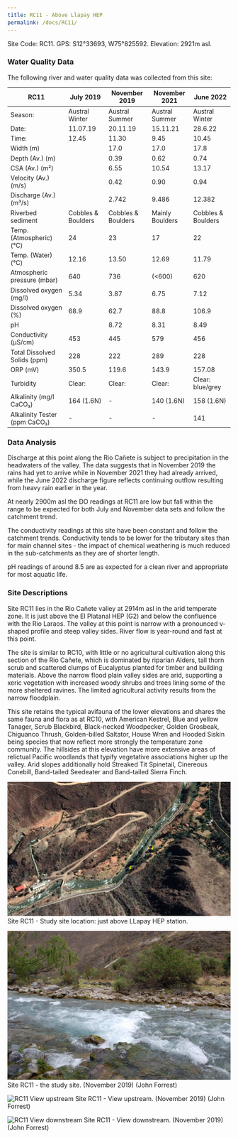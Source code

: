 ```yaml
---
title: RC11 - Above Llapay HEP
permalink: /docs/RC11/
--- 
```


Site Code: RC11.  GPS: S12°33693, W75°825592. Elevation:
2921m asl.


### Water Quality Data

The following river and water quality data was collected from this site:

|     RC11                             |     July 2019             |     November 2019         |     November 2021      |     June 2022             |
|--------------------------------------|---------------------------|---------------------------|------------------------|---------------------------|
|     Season:                          |     Austral Winter        |     Austral Summer        |     Austral Summer     |     Austral Winter        |
|     Date:                            |     11.07.19              |     20.11.19              |     15.11.21           |     28.6.22               |
|     Time:                            |     12.45                 |     11.30                 |     9.45               |     10.45                 |
|     Width (m)                        |                           |     17.0                  |     17.0               |     17.8                  |
|     Depth (Av.) (m)                  |                           |     0.39                  |     0.62               |     0.74                  |
|     CSA (Av.) (m²)                   |                           |     6.55                  |     10.54              |     13.17                 |
|     Velocity (Av.) (m/s)             |                           |     0.42                  |     0.90               |     0.94                  |
|     Discharge (Av.) (m³/s)           |                           |     2.742                 |     9.486              |     12.382                |
|     Riverbed sediment                |     Cobbles & Boulders    |     Cobbles & Boulders    |     Mainly Boulders    |     Cobbles & Boulders    |
|     Temp. (Atmospheric) (°C)         |     24                    |     23                    |     17                 |     22                    |
|     Temp. (Water) (°C)               |     12.16                 |     13.50                 |     12.69              |     11.79                 |
|     Atmospheric pressure (mbar)      |     640                   |     736                   |     (<600)             |     620                   |
|     Dissolved oxygen (mg/l)          |     5.34                  |     3.87                  |     6.75               |     7.12                  |
|     Dissolved oxygen (%)             |     68.9                  |     62.7                  |     88.8               |     106.9                 |
|     pH                               |                           |     8.72                  |     8.31               |     8.49                  |
|     Conductivity (µS/cm)             |     453                   |     445                   |     579                |     456                   |
|     Total Dissolved Solids (ppm)     |     228                   |     222                   |     289                |     228                   |
|     ORP (mV)                         |     350.5                 |     119.6                 |     143.9              |     157.08                |
|     Turbidity                        |     Clear:                |     Clear:                |     Clear:             |     Clear: blue/grey      |
|     Alkalinity (mg/l CaCO₃)          |     164 (1.6N)            |     -                     |     140 (1.6N)         |     158 (1.6N)            |
|     Alkalinity Tester (ppm CaCO₃)    |     -                     |     -                     |     -                  |     141                   |



### Data Analysis
Discharge at this point along the Rio Cañete is subject to precipitation in the headwaters of the valley. The data suggests that in November 2019 the rains had yet to arrive while in November 2021 they had already arrived, while the June 2022 discharge figure reflects continuing outflow resulting from heavy rain earlier in the year.                                                                              

At nearly 2900m asl the DO readings at RC11 are low but fall within the range to be expected for both July and November data sets and follow the catchment trend.

The conductivity readings at this site have been constant and follow the catchment trends. Conductivity tends to be lower for the tributary sites than for main channel sites - the impact of chemical weathering is much reduced in the sub-catchments as they are of shorter length.

pH readings of around 8.5 are as expected for a clean river and appropriate for most aquatic life.


### Site Descriptions
Site RC11 lies in the Rio Cañete valley at 2914m asl in the arid temperate zone. It is just above the El Platanal HEP (G2) and below the confluence with the Rio Laraos. The valley at this point is narrow with a pronounced v-shaped profile and steep valley sides. River flow is year-round and fast at this point. 

The site is similar to RC10, with little or no agricultural cultivation along this section of the Rio Cañete, which is dominated by riparian Alders, tall thorn scrub and scattered clumps of Eucalyptus planted for timber and building materials. Above the narrow flood plain valley sides are arid, supporting a xeric vegetation with increased woody shrubs and trees lining some of the more sheltered ravines. The limited agricultural activity results from the narrow floodplain. 

This site retains the typical avifauna of the lower elevations and shares the same fauna and flora as at RC10, with American Kestrel, Blue and yellow Tanager, Scrub Blackbird, Black-necked Woodpecker, Golden Grosbeak, Chiguanco Thrush, Golden-billed Saltator, House Wren and Hooded Siskin being species that now reflect more strongly the temperature zone community. The hillsides at this elevation have more extensive areas of relictual Pacific woodlands that typify vegetative associations higher up the valley. Arid slopes additionally hold Streaked Tit Spinetail, Cinereous Conebill, Band-tailed Seedeater and Band-tailed Sierra Finch.


![RC11 View upstream](/assets/SiteDescriptions/RC11/RC11LlapayHEP.jpg)
Site RC11 - Study site location: just above LLapay HEP station. 


![Site RC11 - the study site. (John Forrest)](/assets/SiteDescriptions/RC11/RC11Site.jpg)
Site RC11 - the study site.  (November 2019) (John Forrest)


![RC11 View upstream](/assets/SiteDescriptions/RC11/Rc11Viewupstream.jpg)
Site RC11 - View upstream.  (November 2019) (John Forrest)


![RC11 View downstream](/assets/SiteDescriptions/RC11/RC11Viewdownstream.jpg)
Site RC11 - View downstream.  (November 2019) (John Forrest)
